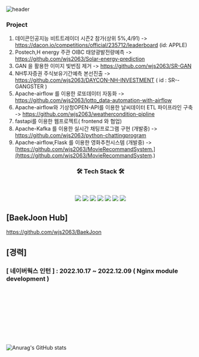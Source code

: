 
![header](https://img.shields.io/badge/<Career>-<JaehyeonJeon>-<blue>)





### Project
1. 데이콘인공지능 비트트레이더 시즌2 참가(상위 5%,4/91)                      ->  https://dacon.io/competitions/official/235712/leaderboard   (id: APPLE)
2. Postech,H energy 주관 OIBC 태양광발전량예측                          ->  https://github.com/wjs2063/Solar-energy-prediction
3. GAN 을 활용한 이미지 빛번짐 제거                                      ->  https://github.com/wjs2063/SR-GAN
4. NH투자증권 주식보유기간예측 본선진출                    ->  https://github.com/wjs2063/DAYCON-NH-INVESTMENT ( id : SR--GANGSTER  )
5. Apache-airflow 를 이용한 로또데이터 자동화                            ->  https://github.com/wjs2063/lotto_data-automation-with-airflow
6. Apache-airflow와 기상청OPEN-API를 이용한 날씨데이터 ETL 파이프라인 구축    -> https://github.com/wjs2063/weathercondition-pipline 
7. fastapi를 이용한 웹프로젝트( frontend 와 협업)
8. Apache-Kafka 를 이용한 실시간 채팅프로그램 구현 (개발중)                  -> https://github.com/wjs2063/python-chattingprogram                         
9. Apache-airflow,Flask 를 이용한 영화추천시스템 (개발중)                  -> [https://github.com/wjs2063/MovieRecommandSystem.](https://github.com/wjs2063/MovieRecommandSystem.)
<h3 align="center"><b>🛠 Tech Stack 🛠</b></h3>
</br>
<p align="center">
<img src="https://img.shields.io/badge/Nginx-4479A1?style=for-the-badge&logo=MYSQL&logoColor=white">
<img src="https://img.shields.io/badge/Kafka-4479A1?style=for-the-badge&logo=MYSQL&logoColor=white">
<img src="https://img.shields.io/badge/Python-3776AB?style=for-the-badge&logo=Python&logoColor=white">
<img src="https://img.shields.io/badge/Apache Airflow-017CEE?style=for-the-badge&logo=MYSQL&logoColor=white">
<img src="https://img.shields.io/badge/Tensorflow-FF7300?style=for-the-badge&logo=Tensorflow&logoColor=white">
<img src="https://img.shields.io/badge/Docker-4479A1?style=for-the-badge&logo=MYSQL&logoColor=white">
<img src="https://img.shields.io/badge/MYSQL-4479A1?style=for-the-badge&logo=MYSQL&logoColor=white">




 
## [BaekJoon Hub]
 https://github.com/wjs2063/BaekJoon
 
 

## [경력]
 
 
### [ 네이버웍스 인턴 ] : 2022.10.17 ~ 2022.12.09  ( Nginx module development )



 <br></br>
 <br></br>
 <br></br>
 <br></br>

  
  
  
 
 
 
![Anurag's GitHub stats](https://github-readme-stats.vercel.app/api?username=wjs2063&show_icons=true&theme=dark)


